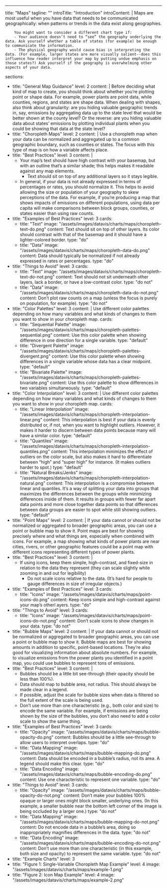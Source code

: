 ---
title: "Maps"
tagline: ""
introTitle: "Introduction"
introContent: | 
        Maps are most useful when you have data that needs to be communicated geographically: when patterns or trends in the data exist along geographies.

        You might want to consider a different chart type if:
        - Your audience doesn’t need to “see” the geography underlying the data. Ask yourself whether a table of states (for example) be enough to communicate the information.
        - The physical geography would cause bias in interpreting the data. (For example, larger states are more visually salient--does this influence how reader interpret your map by putting undue emphasis on those states?) Ask yourself if the geography is overwhelming other aspects of your data.
sections:
  - title: "General Map Guidance"
    level: 2
    content: |
      Before deciding what kind of map to create, you should think about whether you’re plotting point or shape data. For example, power plants are point data, while counties, regions, and states are shape data. When dealing with shapes, also think about granularity: are you hiding valuable geographic trends in, say, emissions by aggregating data up to the state level that would be better shown at the county level? Or the reverse: are you hiding valuable data about states’ emissions by plotting individual plants when you could be showing that data at the state level?
  - title: "Choropleth Maps"
    level: 2
    content: |
      Use a choropleth map when your data can be normalized and aggregated up to a common geographic boundary, such as counties or states. The focus with this type of map is on how a variable affects place.
  - title: "Best Practices"
    level: 3
    content: |
      - Your map’s text should have high contrast with your basemap, but with an outline that’s a similar shade; this helps makes it readable against any map elements.
          - Text should sit on top of any additional layers so it stays legible.
      - In general, if your data is not already expressed in terms of percentages or rates, you should normalize it. This helps to avoid allowing the size or population of your geography to skew perceptions of the data. For ­example, if you’re producing a map that shows impacts of emissions on different populations, using data per capita will make comparisons between block groups, counties, or states easier than using raw counts.
  - title: "Examples of Best Practices"
    level: 3 
    cards:
    - title: "Text"
      image: "/assets/images/datavis/charts/maps/choropleth-text-do.png"
      content: Text should sit on top of other layers. Its color should contrast with that of the basemap and it should have a lighter-colored border.
      type: "do"
    - title: "Data"
      image: "/assets/images/datavis/charts/maps/choropleth-data-do.png"
      content: Data should typically be normalized if not already expressed in rates or percentages.
      type: "do"
  - title: "Things to Avoid"
    level: 3 
    cards:
    - title: "Text"
      image: "/assets/images/datavis/charts/maps/choropleth-text-do-not.png"
      content: Text should not sit underneath other layers, lack a border, or have a low-contrast color.
      type: "do not"
    - title: "Data"
      image: "/assets/images/datavis/charts/maps/choropleth-data-do-not.png"
      content: Don’t plot raw counts on a map (unless the focus is purely on population, for example).
      type: "do not"
  - title: "Color Palettes"
    level: 3 
    content: |
      Use different color palettes depending on how many variables and what kinds of changes to them you want to show in your choropleth map.
    cards:
    - title: "Sequential Palette"
      image: "/assets/images/datavis/charts/maps/choropleth-palettes-sequential.png"
      content: Use this color palette when showing difference in one direction for a single variable.
      type: "default"
    - title: "Divergent Palette"
      image: "/assets/images/datavis/charts/maps/choropleth-palettes-divergent.png"
      content: Use this color palette when showing differences in a single variable whose data has a clear midpoint.
      type: "default"
    - title: "Bivariate Palette"
      image: "/assets/images/datavis/charts/maps/choropleth-palettes-bivariate.png"
      content: Use this color palette to show differences in two variables simultaneously.
      type: "default"
  - title: "Color Interpolation"
    level: 3 
    content: |
      Use different color palettes depending on how many variables and what kinds of changes to them you want to show in your choropleth map.
    cards:
    - title: "Linear Interpolation"
      image: "/assets/images/datavis/charts/maps/choropleth-interpolation-linear.png"
      content: This interpolation is best if your data is evenly distributed or, if not, when you want to highlight outliers. However, it makes it harder to discern between data points because many will have a similar color.
      type: "default"
    - title: "Quantiles"
      image: "/assets/images/datavis/charts/maps/choropleth-interpolation-quantiles.png"
      content: This interpolation minimizes the effect of outliers on the color scale, but also makes it hard to differentiate between “high” and “super high” for instance. (It makes outliers harder to spot.)
      type: "default"
    - title: "Natural Breaks/Jenks"
      image: "/assets/images/datavis/charts/maps/choropleth-interpolation-natural.png"
      content: This interpolation is a compromise between linear and quantiles. It’s a way of splitting your data into groups that maximizes the differences between the groups while minimizing differences inside of them. It results in groups with fewer far apart data points and more close together data points so that differences between data groups are easier to spot while still showing outliers.
      type: "default"
  - title: "Point Maps"
    level: 2
    content: |
      If your data cannot or should not be normalized or aggregated to broader geographic areas, you can use a point or bubble map to show it. Point maps are best for showing precisely where and what things are, especially when combined with icons. For example, a map showing what kinds of power plants are near cities, rivers, or other geographic features could be a point map with different icons representing different types of power plants.
  - title: "Best Practices"
    level: 3
    content: |
      - If using icons, keep them simple, high-contrast, and fixed-size in relation to the data they represent (they can scale slightly while zooming in and out for legibility)
        - Do not scale icons relative to the data. (It’s hard for people to gauge differences in size of irregular objects.)
  - title: "Examples of Best Practices"
    level: 3 
    cards:
    - title: "Icons"
      image: "/assets/images/datavis/charts/maps/point-icons-do.png"
      content: Keep icons simple and high-contrast against your map’s otherl ayers.
      type: "do"
  - title: "Things to Avoid"
    level: 3 
    cards:
    - title: "Icons"
      image: "/assets/images/datavis/charts/maps/point-icons-do-not.png"
      content: Don’t scale icons to show changes in your data.
      type: "do not"
  - title: "Bubble Maps"
    level: 2
    content: |
      If your data cannot or should not be normalized or aggregated to broader geographic areas, you can use a point or bubble map to show it. Bubble maps are best for showing amounts in addition to specific, point-based locations. They’re also good for visualizing information about absolute numbers. For example, to visualize emissions from the power plants you identified in a point map, you could use bubbles to represent tons of emissions.
  - title: "Best Practices"
    level: 3
    content: |
      - Bubbles should be a little bit see-through (their opacity should be less than 100%).
      - Data should map to bubble area, not radius. This should always be made clear in a legend.
      - If possible, adjust the scale for bubble sizes when data is filtered so the full extent of the scale is being used.
      - Don’t use more than one characteristic (e.g., both color and size) to encode the same variable. For example, if emissions are being shown by the size of the bubbles, you don’t also need to add a color scale to show the same thing.
  - title: "Examples of Best Practices"
    level: 3
    cards:
    - title: "Opacity"
      image: "/assets/images/datavis/charts/maps/bubble-opacity-do.png"
      content: Bubbles should be a little see-through to allow users to interpret overlaps.
      type: "do"
    - title: "Data Mapping"
      image: "/assets/images/datavis/charts/maps/bubble-mapping-do.png"
      content: Data should be encoded in a bubble’s radius, not its area. A legend should make this clear.
      type: "do"
    - title: "Data Encoding"
      image: "/assets/images/datavis/charts/maps/bubble-encoding-do.png"
      content: Use one characteristic to represent one variable.
      type: "do"
  - title: "Things to Avoid"
    level: 3
    cards:
    - title: "Opacity"
      image: "/assets/images/datavis/charts/maps/bubble-opacity-do-not.png"
      content: Don’t make your bubbles 100% opaque or larger ones might block smaller, underlying ones. (In this example, a smaller bubble near the bottom left corner of the image is being occluded by a larger one.)
      type: "do not"
    - title: "Data Mapping"
      image: "/assets/images/datavis/charts/maps/bubble-mapping-do-not.png"
      content: Do not encode data in a bubble’s area, doing so inappropriately magnifies differences in the data.
      type: "do not"
    - title: "Data Encoding"
      image: "/assets/images/datavis/charts/maps/bubble-encoding-do-not.png"
      content: Don’t use more than one characteristic (in this example, both size and opacity) to represent the same variable.
      type: "do not"
  - title: "Example Charts"
    level: 3
  - title: "Figure 1: Single-Variable Choropleth Map Example"
    level: 4
    image: "/assets/images/datavis/charts/maps/example-1.png"    
  - title: "Figure 2: Icon Map Example"
    level: 4
    image: "/assets/images/datavis/charts/maps/example-2.png"


 